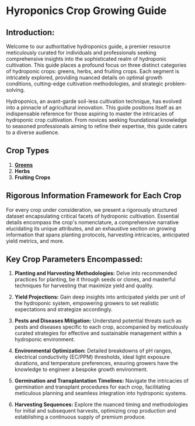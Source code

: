 # Hyroponics Crop Growing Guide

## Introduction:

Welcome to our authoritative hydroponics guide, a premier resource meticulously curated for individuals and professionals seeking comprehensive insights into the sophisticated realm of hydroponic cultivation. This guide places a profound focus on three distinct categories of hydroponic crops: greens, herbs, and fruiting crops. Each segment is intricately explored, providing nuanced details on optimal growth conditions, cutting-edge cultivation methodologies, and strategic problem-solving.

Hydroponics, an avant-garde soil-less cultivation technique, has evolved into a pinnacle of agricultural innovation. This guide positions itself as an indispensable reference for those aspiring to master the intricacies of hydroponic crop cultivation. From novices seeking foundational knowledge to seasoned professionals aiming to refine their expertise, this guide caters to a diverse audience.

## Crop Types

1. [**Greens**](Greens.md)
2. **Herbs**
3. **Fruiting Crops**

## Rigorous Information Framework for Each Crop

For every crop under consideration, we present a rigorously structured dataset encapsulating critical facets of hydroponic cultivation. Essential details encompass the crop's nomenclature, a comprehensive narrative elucidating its unique attributes, and an exhaustive section on growing information that spans planting protocols, harvesting intricacies, anticipated yield metrics, and more.

## Key Crop Parameters Encompassed:

1. **Planting and Harvesting Methodologies:** Delve into recommended practices for planting, be it through seeds or clones, and masterful techniques for harvesting that maximize yield and quality.

2. **Yield Projections:** Gain deep insights into anticipated yields per unit of the hydroponic system, empowering growers to set realistic expectations and strategize accordingly.

3. **Pests and Diseases Mitigation:** Understand potential threats such as pests and diseases specific to each crop, accompanied by meticulously curated strategies for effective and sustainable management within a hydroponic environment.

4. **Environmental Optimization:** Detailed breakdowns of pH ranges, electrical conductivity (EC/PPM) thresholds, ideal light exposure durations, and temperature preferences, ensuring growers have the knowledge to engineer a bespoke growth environment.

5. **Germination and Transplantation Timelines:** Navigate the intricacies of germination and transplant procedures for each crop, facilitating meticulous planning and seamless integration into hydroponic systems.

6. **Harvesting Sequences:** Explore the nuanced timing and methodologies for initial and subsequent harvests, optimizing crop production and establishing a continuous supply of premium produce.
